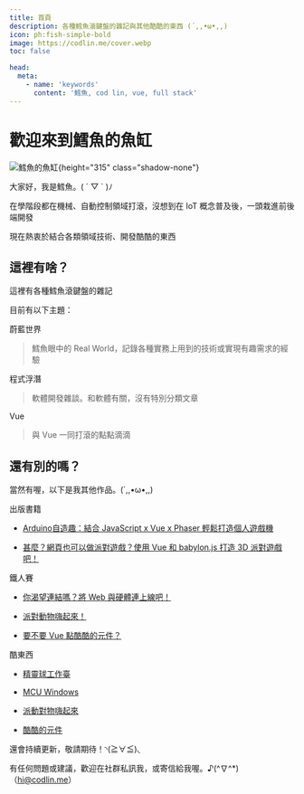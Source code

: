 ```yaml
---
title: 首頁
description: 各種鱈魚滾鍵盤的雜記與其他酷酷的東西 (´,,•ω•,,)
icon: ph:fish-simple-bold
image: https://codlin.me/cover.webp
toc: false

head:
  meta:
    - name: 'keywords'
      content: '鱈魚, cod lin, vue, full stack'
---
```


# 歡迎來到鱈魚的魚缸

![鱈魚的魚缸](/cover.webp){height="315" class="shadow-none"}

大家好，我是鱈魚。( ´ ▽ ` )ﾉ

在學階段都在機械、自動控制領域打滾，沒想到在 IoT 概念普及後，一頭栽進前後端開發

現在熱衷於結合各類領域技術、開發酷酷的東西

## 這裡有啥？

這裡有各種鱈魚滾鍵盤的雜記

目前有以下主題：

<span role="heading" aria-level="3" class="text-2xl font-medium">
  <icon name="ph:globe-hemisphere-west-fill"></icon>
  蔚藍世界
</span>

> 鱈魚眼中的 Real World，記錄各種實務上用到的技術或實現有趣需求的經驗

<span role="heading" aria-level="3" class="text-2xl font-medium ">
  <icon name="icon-park-solid:diving-suit"></icon>
  程式浮潛
</span>

> 軟體開發雜談。和軟體有關，沒有特別分類文章

<span role="heading" aria-level="3" class="text-2xl font-medium ">
  <icon name="file-icons:vue"></icon>
  Vue
</span>

> 與 Vue 一同打滾的點點滴滴

## 還有別的嗎？

當然有喔，以下是我其他作品。(´,,•ω•,,)

<span role="heading" aria-level="3" class="text-2xl font-medium ">
  <icon name="fluent-emoji-high-contrast:writing-hand"></icon>
  出版書籍
</span>

- [Arduino自造趣：結合 JavaScript x Vue x Phaser 輕鬆打造個人遊戲機](https://www.books.com.tw/products/0010942459?sloc=main)

- [甚麼？網頁也可以做派對遊戲？使用 Vue 和 babylon.js 打造 3D 派對遊戲吧！](https://www.books.com.tw/products/0010972621?sloc=main)

<span role="heading" aria-level="3" class="text-2xl font-medium ">
  <icon name="bi:fire"></icon>
  鐵人賽
</span>

- [你渴望連結嗎？將 Web 與硬體連上線吧！](https://ithelp.ithome.com.tw/users/20140213/ironman/4765)

- [派對動物嗨起來！](https://ithelp.ithome.com.tw/users/20140213/ironman/5661)

- [要不要 Vue 點酷酷的元件？](https://ithelp.ithome.com.tw/users/20140213/ironman/7201)

<span role="heading" aria-level="3" class="text-2xl font-medium ">
  <icon name="noto-v1:sunglasses"></icon>
  酷東西
</span>

- [精靈球工作臺](https://side_project.gitlab.io/pokeball-workshop/)

- [MCU Windows](https://codfish-210716.notion.site/MCU-Windows-2f896774ea2f4742af974c753f947bd4#4fcf87c34f544b71bce9a76d96adb39a)

- [派動對物嗨起來](https://www.youtube.com/watch?v=PPWyUhT6gRk)

- [酷酷的元件](https://chillcomponent.codlin.me/)

還會持續更新，敬請期待！◝(≧∀≦)◟

有任何問題或建議，歡迎在社群私訊我，或寄信給我喔。♪(^∇^*)（<pr>hi@codlin.me</pr>）
